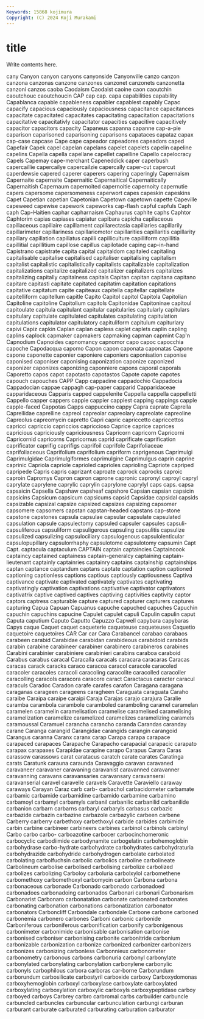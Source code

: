 ```yaml
---
Keywords: 15868 kojimura
Copyright: (C) 2024 Koji Murakami
---
```


# title

Write contents here.



 cany Canyon canyon
canyons canyonside Canyonville canzo canzon canzona canzonas canzone canzones canzonet
canzonets canzonetta canzoni canzos caoba Caodaism Caodaist caoine caon caoutchin
caoutchouc caoutchoucin CAP cap cap. capa capabilities capability Capablanca capable
capableness capabler capablest capably Capac capacify capacious capaciously capaciousness capacitance
capacitances capacitate capacitated capacitates capacitating capacitation capacitations capacitative capacitativly capacitator
capacities capacitive capacitively capacitor capacitors capacity Capaneus capanna capanne cap-a-pie
caparison caparisoned caparisoning caparisons capataces capataz capax cap-case capcase Cape
cape capeador capeadores capeadors caped Capefair Capek capel capelan capelans
capelet capelets capelin capeline capelins Capella capella capellane capellet capelline
Capello capelocracy Capels Capemay cape-merchant Capeneddick caper caperbush capercaillie capercailye
capercailzie capercally caper-cut capercut caperdewsie capered caperer caperers capering caperingly
Capernaism Capernaite capernaite Capernaitic Capernaitical Capernaitically Capernaitish Capernaum capernoited capernoitie
capernoity capernutie capers capersome capersomeness caperwort capes capeskin capeskins Capet
Capetian capetian Capetonian Capetown capetown capette Capeville capeweed capewise capework
capeworks cap-flash capful capfuls Caph caph Cap-Haitien caphar capharnaism Caphaurus
caphite caphs Caphtor Caphtorim capias capiases capiatur capibara capicha capilaceous
capillaceous capillaire capillament capillarectasia capillaries capillarily capillarimeter capillariness capillariomotor capillarities
capillaritis capillarity capillary capillation capillatus capilli capilliculture capilliform capillitia capillitial
capillitium capillose capillus capilotade caping cap-in-hand Capistrano capistrate capita capital
capitaldom capitaled capitaling capitalisable capitalise capitalised capitaliser capitalising capitalism capitalist
capitalistic capitalistically capitalists capitalizable capitalization capitalizations capitalize capitalized capitalizer capitalizers
capitalizes capitalizing capitally capitalness capitals Capitan capitan capitana capitano capitare
capitasti capitate capitated capitatim capitation capitations capitative capitatum capite capiteaux
capitella capitellar capitellate capitelliform capitellum capitle Capito Capitol capitol Capitola
Capitolian Capitoline capitoline Capitolium capitols Capitonidae Capitoninae capitoul capitoulate capitula
capitulant capitular capitularies capitularly capitulars capitulary capitulate capitulated capitulates capitulating
capitulation capitulations capitulator capitulatory capituliform capitulum capiturlary capivi Capiz capkin
Caplan caplan capless caplet caplets caplin capling caplins caplock capmaker
capmakers capmaking capman capmint Cap'n Capnodium Capnoides capnomancy capnomor capo
capoc capocchia capoche Capodacqua capomo Capon capon caponata caponatas Capone
capone caponette caponier caponiere caponiers caponisation caponise caponised caponiser caponising
caponization caponize caponized caponizer caponizes caponizing caponniere capons caporal caporals
Caporetto capos capot capotasto capotastos Capote capote capotes capouch capouches
CAPP Capp cappadine cappadochio Cappadocia Cappadocian cappae cappagh cap-paper capparid
Capparidaceae capparidaceous Capparis capped cappelenite Cappella cappella cappelletti Cappello capper
cappers cappie cappier cappiest capping cappings capple capple-faced Cappotas Capps
cappuccino cappy Capra caprate Caprella Caprellidae caprelline capreol capreolar capreolary
capreolate capreoline Capreolus capreomycin capretto Capri capric capriccetto capriccettos capricci
capriccio capriccios capriccioso Caprice caprice caprices capricious capriciously capriciousness Capricorn
capricorn Capricorni Capricornid capricorns Capricornus caprid caprificate caprification caprificator caprifig
caprifigs caprifoil caprifole Caprifoliaceae caprifoliaceous Caprifolium caprifolium capriform caprigenous Caprimulgi
Caprimulgidae Caprimulgiformes caprimulgine Caprimulgus caprin caprine caprinic Capriola capriole caprioled
caprioles caprioling Capriote capriped capripede Capris capris caprizant caproate caprock
caprocks caproic caproin Capromys Capron capron caprone capronic capronyl caproyl
capryl caprylate caprylene caprylic caprylin caprylone caprylyl caps caps. capsa
capsaicin Capsella Capshaw capsheaf capshore Capsian capsian capsicin capsicins Capsicum
capsicum capsicums capsid Capsidae capsidal capsids capsizable capsizal capsize capsized
capsizes capsizing capsomer capsomere capsomers capstan capstan-headed capstans cap-stone capstone
capstones capsula capsulae capsular capsulate capsulated capsulation capsule capsulectomy capsuled
capsuler capsules capsuli- capsuliferous capsuliform capsuligerous capsuling capsulitis capsulize capsulized
capsulizing capsulociliary capsulogenous capsulolenticular capsulopupillary capsulorrhaphy capsulotome capsulotomy capsumin Capt
Capt. captacula captaculum CAPTAIN captain captaincies Captaincook captaincy captained captainess
captain-generalcy captaining captain-lieutenant captainly captainries captainry captains captainship captainships captan
captance captandum captans captate captation caption captioned captioning captionless captions
captious captiously captiousness Captiva captivance captivate captivated captivately captivates captivating
captivatingly captivation captivations captivative captivator captivators captivatrix captive captived captives
captiving captivities captivity captor captors captress capturable capture captured capturer
capturers captures capturing Capua Capuan Capuanus capuche capuched capuches Capuchin
capuchin capuchins capucine Capulet capulet capuli Capulin capulin caput Caputa
caputium Caputo Caputto Capuzzo Capwell capybara capybaras Capys caque Caquet
caquet caqueterie caqueteuse caqueteuses Caquetio caquetoire caquetoires CAR Car car
Cara Carabancel carabao carabaos carabeen carabid Carabidae carabidan carabideous carabidoid
carabids carabin carabine carabineer carabiner carabinero carabineros carabines Carabini carabinier
carabiniere carabinieri carabins caraboa caraboid Carabus carabus caracal Caracalla caracals
caracara caracaras Caracas caracas carack caracks caraco caracoa caracol caracole
caracoled caracoler caracoles caracoli caracoling caracolite caracolled caracoller caracolling caracols
caracora caracore caract Caractacus caracter caracul caraculs Caradoc Caradon carafe
carafes carafon Caragana caragana caraganas carageen carageens caragheen Caraguata caraguata
Caraho caraibe Caraipa caraipe caraipi Caraja Carajas carajo carajura Caralie
caramba carambola carambole caramboled caramboling caramel caramelan caramelen caramelin caramelisation
caramelise caramelised caramelising caramelization caramelize caramelized caramelizes caramelizing caramels caramoussal
Caramuel carancha carancho caranda Carandas caranday carane Caranga carangid Carangidae
carangids carangin carangoid Carangus caranna Caranx caranx carap Carapa carapa
carapace carapaced carapaces Carapache Carapacho carapacial carapacic carapato carapax carapaxes
Carapidae carapine carapo Carapus Carara Caras carassow carassows carat caratacus
caratch carate carates Caratinga carats Caratunk carauna caraunda Caravaggio caravan
caravaned caravaneer caravaner caravaning caravanist caravanned caravanner caravanning caravans caravansaries
caravansary caravanserai caravanserial caravel caravelle caravels Caravette Caraviello caraway caraways
Carayan Caraz carb carb- carbachol carbacidometer carbamate carbamic carbamide carbamidine
carbamido carbamine carbamino carbamoyl carbamyl carbamyls carbanil carbanilic carbanilid carbanilide
carbanion carbarn carbarns carbaryl carbaryls carbasus carbazic carbazide carbazin carbazine
carbazole carbazylic carbeen carbene Carberry carberry carbethoxy carbethoxyl carbide carbides
carbimide carbin carbine carbineer carbineers carbines carbinol carbinols carbinyl Carbo
carbo carbo- carboazotine carbocer carbocinchomeronic carbocyclic carbodiimide carbodynamite carbogelatin carbohemoglobin
carbohydrase carbo-hydrate carbohydrate carbohydrates carbohydraturia carbohydrazide carbohydride carbohydrogen carbolate carbolated
carbolating carbolfuchsin carbolic carbolics carboline carbolineate Carbolineum carbolise carbolised carbolising
carbolize carbolized carbolizes carbolizing Carboloy carboluria carbolxylol carbomethene carbomethoxy carbomethoxyl
carbomycin carbon Carbona carbona carbonaceous carbonade Carbonado carbonado carbonadoed carbonadoes
carbonadoing carbonados Carbonari carbonari Carbonarism Carbonarist Carbonaro carbonatation carbonate carbonated
carbonates carbonating carbonation carbonations carbonatization carbonator carbonators Carboncliff Carbondale carbondale
Carbone carbone carboned carbonemia carbonero carbones Carboni carbonic carbonide Carboniferous
carboniferous carbonification carbonify carbonigenous carbonimeter carbonimide carbonisable carbonisation carbonise carbonised
carboniser carbonising carbonite carbonitride carbonium carbonizable carbonization carbonize carbonized carbonizer
carbonizers carbonizes carbonizing carbonless Carbonnieux carbonometer carbonometry carbonous carbons carbonuria
carbonyl carbonylate carbonylated carbonylating carbonylation carbonylene carbonylic carbonyls carbophilous carbora
carboras car-borne Carborundum carborundum carbosilicate carbostyril carboxide carboxy Carboxydomonas carboxyhemoglobin
carboxyl carboxylase carboxylate carboxylated carboxylating carboxylation carboxylic carboxyls carboxypeptidase carboy
carboyed carboys Carbrey carbro carbromal carbs carbuilder carbuncle carbuncled carbuncles
carbuncular carbunculation carbungi carburan carburant carburate carburated carburating carburation carburator
